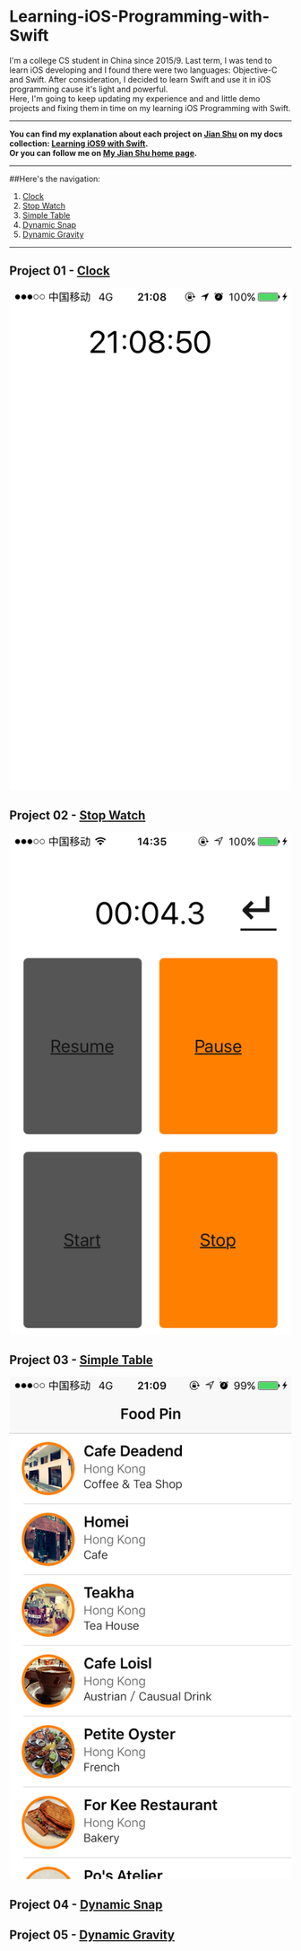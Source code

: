 # Learning-iOS-Programming-with-Swift

I'm a college CS student in China since 2015/9. Last term, I was tend to learn iOS developing and I found there were two languages: Objective-C and Swift. After consideration, I decided to learn Swift and use it in iOS programming cause it's light and powerful.<br>
Here, I'm going to keep updating my experience and and little demo projects and fixing them in time on my learning iOS Programming with Swift.<br>
***
**You can find my explanation about each project on [Jian Shu](http://www.jianshu.com) on my docs collection: [Learning iOS9 with Swift](http://www.jianshu.com/notebooks/4306985/latest).**<br>
**Or you can follow me on [My Jian Shu home page](http://www.jianshu.com/users/cb8a170d9700/latest_articles).**
***
##Here's the navigation:
1. [Clock](#Clock)
2. [Stop Watch](#StopWatch)
3. [Simple Table](#SimpleTable)
4. [Dynamic Snap](#DynamicSnap)
5. [Dynamic Gravity](#DynamicGravity)

***
## Project 01 - <a id="Clock" href="https://github.com/Laurensesss/Learning-iOS-Programming-with-Swift/tree/master/Project01_Clock">Clock</a>

![The sample clock interface](https://github.com/Laurensesss/Learning-iOS-Programming-with-Swift/blob/master/Final%20Display%20Pictures/Clock.png)

## Project 02 - <a id="StopWatch" href="https://github.com/Laurensesss/Learning-iOS-Programming-with-Swift/tree/master/Project02_StopWatch">Stop Watch</a>
![StopWatch](https://github.com/Laurensesss/Learning-iOS-Programming-with-Swift/blob/master/Final%20Display%20Pictures/StopWatch.png)

## Project 03 - <a id="SimpleTable" href="https://github.com/Laurensesss/Learning-iOS-Programming-with-Swift/tree/master/Project03_SimpleTable">Simple Table</a>
![SimpleTable](https://github.com/Laurensesss/Learning-iOS-Programming-with-Swift/blob/master/Final%20Display%20Pictures/SimpleTable.png)
## Project 04 - <a id="DynamicSnap" href="https://github.com/Laurensesss/Learning-iOS-Programming-with-Swift/tree/master/Project04_DynamicSnap">Dynamic Snap</a>

## Project 05 - <a id="DynamicGravity" href="https://github.com/Laurensesss/Learning-iOS-Programming-with-Swift/tree/master/Project05_DynamicGravity">Dynamic Gravity</a>